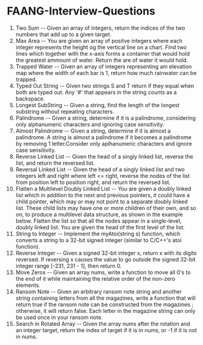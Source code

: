# FAANG-Interview-Questions

1. Two Sum -- Given an array of integers, return the indices of the two numbers that add up to a given target.
2. Max Area -- You are given an array of positve integers where each integer represents the height og the vertical line on a chart. Find two lines which together with the x-axis forms a container that would hold the greatest ammount of water. Return the are of water it would hold.
3. Trapped Water -- Given an array of integers representing am elevation map where the width of each bar is 1, return how much rainwater can be trapped.
4. Typed Out String -- Given two strings S and T return if they equal when both are typed out. Any '#' that appears in the string counts as a backspace.
5. Longest SubString -- Given a string, find the length of the longest substring without repeating characters.
6. Palindrome --   Given a string, determine if it is a palindrome, considering only alphanumeric characters and ignoring case sensitivity.
7. Almost Palindrome -- Given a string, determine if it is almost a palindrome. A string is almost a palindrome if it becomes a palindrome by removing 1 letter.Consider only aplhanumeric characters and ignore case sensitivity.
8. Reverse Linked List -- Given the head of a singly linked list, reverse the list, and return the reversed list.
9. Reversal Linked List -- Given the head of a singly linked list and two integers left and right where left <= right, reverse the nodes of the list from position left to position right, and return the reversed list.
10. Flatten a Multilevel Doubly Linked List -- You are given a doubly linked list which in addition to the next and previous pointers, it could have a child pointer, which may or may not point to a separate doubly linked list. These child lists may have one or more children of their own, and so on, to produce a multilevel data structure, as shown in the example below. Flatten the list so that all the nodes appear in a single-level, doubly linked list. You are given the head of the first level of the list.
11. String to Integer -- Implement the myAtoi(string s) function, which converts a string to a 32-bit signed integer (similar to C/C++'s atoi function).
12. Reverse Integer -- Given a signed 32-bit integer x, return x with its digits reversed. If reversing x causes the value to go outside the signed 32-bit integer range [-231, 231 - 1], then return 0.
13. Move Zeros -- Given an array nums, write a function to move all 0's to the end of it while maintaining the relative order of the non-zero elements.
14. Ransom Note --   Given an arbitrary ransom note string and another string containing letters from all the magazines, write a function that will return true if the ransom note can be constructed from the magazines ; otherwise, it will return false. Each letter in the magazine string can only be used once in your ransom note.
15. Search in Rotated Array -- Given the array nums after the rotation and an integer target, return the index of target if it is in nums, or -1 if it is not in nums.